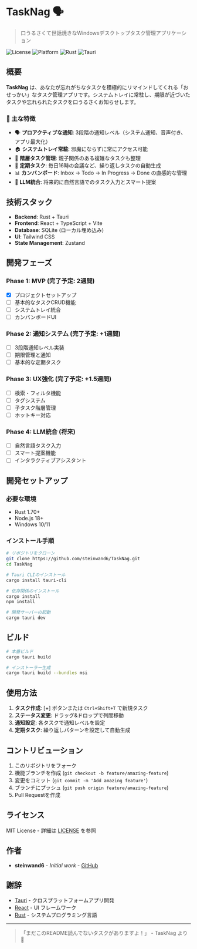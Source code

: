 # TaskNag 🗣️

> 口うるさくて世話焼きなWindowsデスクトップタスク管理アプリケーション

![License](https://img.shields.io/badge/license-MIT-blue.svg)
![Platform](https://img.shields.io/badge/platform-Windows-blue.svg)
![Rust](https://img.shields.io/badge/rust-1.70+-orange.svg)
![Tauri](https://img.shields.io/badge/tauri-2.0+-green.svg)

## 概要

**TaskNag** は、あなたが忘れがちなタスクを積極的にリマインドしてくれる「おせっかい」なタスク管理アプリです。システムトレイに常駐し、期限が近づいたタスクや忘れられたタスクを口うるさくお知らせします。

### 🎯 主な特徴

- 🗣️ **プロアクティブな通知**: 3段階の通知レベル（システム通知、音声付き、アプリ最大化）
- 🏠 **システムトレイ常駐**: 邪魔にならずに常にアクセス可能
- 🌳 **階層タスク管理**: 親子関係のある複雑なタスクも整理
- 🔄 **定期タスク**: 毎日16時の会議など、繰り返しタスクの自動生成
- 📊 **カンバンボード**: Inbox → Todo → In Progress → Done の直感的な管理
- 🤖 **LLM統合**: 将来的に自然言語でのタスク入力とスマート提案

## 技術スタック

- **Backend**: Rust + Tauri
- **Frontend**: React + TypeScript + Vite
- **Database**: SQLite (ローカル埋め込み)
- **UI**: Tailwind CSS
- **State Management**: Zustand

## 開発フェーズ

### Phase 1: MVP (完了予定: 2週間)
- [x] プロジェクトセットアップ
- [ ] 基本的なタスクCRUD機能
- [ ] システムトレイ統合
- [ ] カンバンボードUI

### Phase 2: 通知システム (完了予定: +1週間)
- [ ] 3段階通知レベル実装
- [ ] 期限管理と通知
- [ ] 基本的な定期タスク

### Phase 3: UX強化 (完了予定: +1.5週間)
- [ ] 検索・フィルタ機能
- [ ] タグシステム
- [ ] 子タスク階層管理
- [ ] ホットキー対応

### Phase 4: LLM統合 (将来)
- [ ] 自然言語タスク入力
- [ ] スマート提案機能
- [ ] インタラクティブアシスタント

## 開発セットアップ

### 必要な環境
- Rust 1.70+
- Node.js 18+
- Windows 10/11

### インストール手順

```bash
# リポジトリをクローン
git clone https://github.com/steinwand6/TaskNag.git
cd TaskNag

# Tauri CLIのインストール
cargo install tauri-cli

# 依存関係のインストール
cargo install
npm install

# 開発サーバーの起動
cargo tauri dev
```

## ビルド

```bash
# 本番ビルド
cargo tauri build

# インストーラー生成
cargo tauri build --bundles msi
```

## 使用方法

1. **タスク作成**: [+] ボタンまたは `Ctrl+Shift+T` で新規タスク
2. **ステータス変更**: ドラッグ&ドロップで列間移動
3. **通知設定**: 各タスクで通知レベルを設定
4. **定期タスク**: 繰り返しパターンを設定して自動生成

## コントリビューション

1. このリポジトリをフォーク
2. 機能ブランチを作成 (`git checkout -b feature/amazing-feature`)
3. 変更をコミット (`git commit -m 'Add amazing feature'`)
4. ブランチにプッシュ (`git push origin feature/amazing-feature`)
5. Pull Requestを作成

## ライセンス

MIT License - 詳細は [LICENSE](LICENSE) を参照

## 作者

- **steinwand6** - *Initial work* - [GitHub](https://github.com/steinwand6)

## 謝辞

- [Tauri](https://tauri.app/) - クロスプラットフォームアプリ開発
- [React](https://reactjs.org/) - UI フレームワーク
- [Rust](https://www.rust-lang.org/) - システムプログラミング言語

---

> 「まだこのREADME読んでないタスクがありますよ！」 - TaskNag より 😤